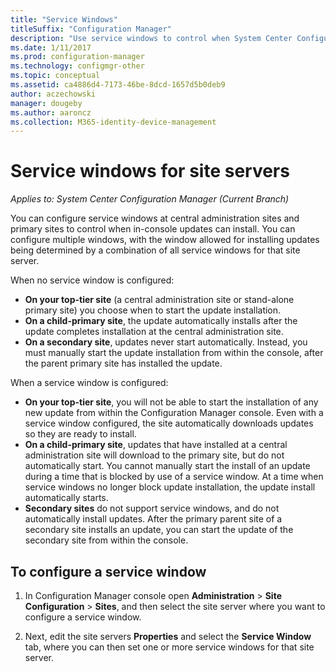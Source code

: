 ```yaml
---
title: "Service Windows"
titleSuffix: "Configuration Manager"
description: "Use service windows to control when System Center Configuration Manager sites install updates."
ms.date: 1/11/2017
ms.prod: configuration-manager
ms.technology: configmgr-other
ms.topic: conceptual
ms.assetid: ca4886d4-7173-46be-8dcd-1657d5b0deb9
author: aczechowski
manager: dougeby
ms.author: aaroncz
ms.collection: M365-identity-device-management
---
```

#  Service windows for site servers

*Applies to: System Center Configuration Manager (Current Branch)*

You can configure service windows at central administration sites and primary sites to control when in-console updates can install.  You can configure multiple windows, with the window allowed for installing updates being determined by a combination of all service windows for that site server.

When no service window is configured:
- **On your top-tier site** (a central administration site or stand-alone primary site) you choose when to start the update installation.
- **On a child-primary site**, the update automatically installs after the update completes installation at the central administration site.
- **On a secondary site**, updates never start automatically. Instead, you must manually start the update installation from within the console, after the parent primary site has installed the update.

When a service window is configured:
- **On your top-tier site**, you will not be able to start the installation of any new update from within the Configuration Manager console. Even with a service window configured, the site automatically downloads updates so they are ready to install.  
- **On a child-primary site**, updates that have installed at a central administration site will download to the primary site, but do not automatically start. You cannot manually start the install of an update during a time that is blocked by use of a service window. At a time when service windows no longer block update installation, the update install automatically starts.
- **Secondary sites** do not support service windows, and do not automatically install updates. After the primary parent site of a secondary site installs an update, you can start the update of the secondary site from within the console.

## To configure a service window

1.  In  Configuration Manager console open **Administration** > **Site Configuration** > **Sites**, and then select the site server where you want to configure a service window.  

2.  Next, edit the site servers **Properties** and select the **Service Window** tab, where you can then set one or more service windows for that site server.  
